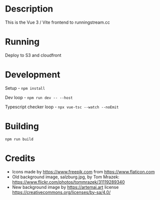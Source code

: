 # Description

This is the Vue 3 / Vite frontend to runningstream.cc

# Running

Deploy to S3 and cloudfront

# Development

Setup - `npm install`

Dev loop - `npm run dev -- --host`

Typescript checker loop - `npx vue-tsc --watch --noEmit`

# Building

`npm run build`

# Credits

* Icons made by https://www.freepik.com from https://www.flaticon.com
* Old background image, salzburg.jpg, by Tom Mrazek: https://www.flickr.com/photos/tommrazek/31119289340
* New background image by https://artemai.art license https://creativecommons.org/licenses/by-sa/4.0/

